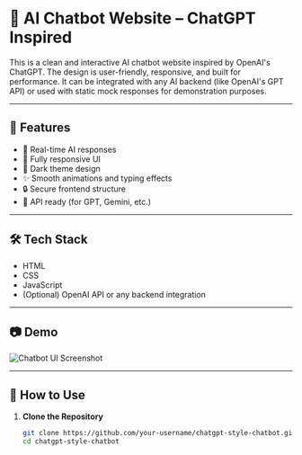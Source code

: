 # 🧠 AI Chatbot Website – ChatGPT Inspired

This is a clean and interactive AI chatbot website inspired by OpenAI's ChatGPT. The design is user-friendly, responsive, and built for performance. It can be integrated with any AI backend (like OpenAI's GPT API) or used with static mock responses for demonstration purposes.

---

## 🚀 Features

- 💬 Real-time AI responses
- 📱 Fully responsive UI
- 🌙 Dark theme design
- ✨ Smooth animations and typing effects
- 🔒 Secure frontend structure
- 🧠 API ready (for GPT, Gemini, etc.)

---

## 🛠️ Tech Stack

- HTML
- CSS
- JavaScript
- (Optional) OpenAI API or any backend integration

---

## 📷 Demo

![Chatbot UI Screenshot](screenshot.png)

---

## 🔧 How to Use

1. **Clone the Repository**
   ```bash
   git clone https://github.com/your-username/chatgpt-style-chatbot.git
   cd chatgpt-style-chatbot
